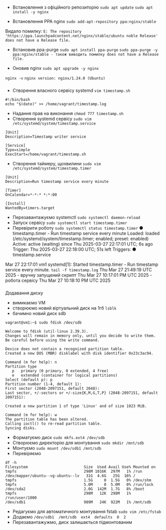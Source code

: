 - Встановлення з офіційного репозиторію
`sudo apt update`
`sudo apt install -y nginx`

- Встановлення PPA nginx
`sudo add-apt-repository ppa:nginx/stable`

Видало помилку:
`E: The repository 'https://ppa.launchpadcontent.net/nginx/stable/ubuntu noble Release' does not have a Release file.`

- Встановив ppa-purge
`sudo apt install ppa-purge`
`sudo ppa-purge -y ppa:nginx/stable - також виводить помилку does not have a Release file.`

- Оновив nginx
`sudo apt upgrade -y nginx`

`nginx -v`
`nginx version: nginx/1.24.0 (Ubuntu)`

###

- Створення власного сервісу systemd
`vim timestamp.sh `
```
#!/bin/bash
echo "$(date)" >> /home/vagrant/timestamp.log
```
- Надання прав на виконання
`chmod 777 timestamp.sh`
- Створення systemd сервісу
`sudo vim /etc/systemd/system/timestamp.service`
```
[Unit]
Description=Timestamp writer service

[Service]
Type=simple
ExecStart=/home/vagrant/timestamp.sh
```
- Створення таймеру, щохвилини
`sudo vim /etc/systemd/system/timestamp.timer`
```
[Unit]
Description=Run timestamp service every minute

[Timer]
OnCalendar=*-*-* *:*:00

[Install]
WantedBy=timers.target
```

- Перезавантажуємо systemctl
`sudo systemctl daemon-reload`
- Запуск сервісу
`sudo systemctl start timestamp.timer`
- Перевірити роботу
`sudo systemctl status timestamp.timer`
● timestamp.timer - Run timestamp service every minute
     Loaded: loaded (/etc/systemd/system/timestamp.timer; enabled; preset: enabled)
     Active: active (waiting) since Thu 2025-03-27 22:17:01 UTC; 6s ago
    Trigger: Thu 2025-03-27 22:18:00 UTC; 51s left
   Triggers: ● timestamp.service

Mar 27 22:17:01 vm1 systemd[1]: Started timestamp.timer - Run timestamp service every minute.
`tail -f timestamp.log`
Thu Mar 27 21:49:19 UTC 2025 - вручну запущений скрипт
Thu Mar 27 10:17:01 PM UTC 2025 - робота сервісу
Thu Mar 27 10:18:10 PM UTC 2025


###

Додавання диску
- вимикаємо VM
- створюємо новий віртуальний диск на 1гб
`lsblk`
- бачимно новий диск sdb
```
vagrant@vm1:~$ sudo fdisk /dev/sdb

Welcome to fdisk (util-linux 2.39.3).
Changes will remain in memory only, until you decide to write them.
Be careful before using the write command.

Device does not contain a recognized partition table.
Created a new DOS (MBR) disklabel with disk identifier 0x23c3ac94.

Command (m for help): n
Partition type
   p   primary (0 primary, 0 extended, 4 free)
   e   extended (container for logical partitions)
Select (default p): p
Partition number (1-4, default 1): 
First sector (2048-2097151, default 2048): 
Last sector, +/-sectors or +/-size{K,M,G,T,P} (2048-2097151, default 2097151): 

Created a new partition 1 of type 'Linux' and of size 1023 MiB.

Command (m for help): w
The partition table has been altered.
Calling ioctl() to re-read partition table.
Syncing disks.
```
- Форматуємо диск
`sudo mkfs.ext4 /dev/sdb`
- Створюємо директорію для монтування
`sudo mkdir /mnt/sdb`
- Монтуємо
`sudo mount /dev/sdb1 /mnt/sdb`
- Перевіряємо
```
df -h
Filesystem                         Size  Used Avail Use% Mounted on
tmpfs                              298M 1016K  297M   1% /run
/dev/mapper/ubuntu--vg-ubuntu--lv   31G  4.6G   25G  16% /
tmpfs                              1.5G     0  1.5G   0% /dev/shm
tmpfs                              5.0M     0  5.0M   0% /run/lock
/dev/sda2                          2.0G  142M  1.7G   8% /boot
tmpfs                              298M   12K  298M   1% /run/user/1000
/dev/sdb1                          989M   24K  922M   1% /mnt/sdb
```
- Редагуємо для автоматичного монтування fstab
`sudo vim /etc/fstab`
- Додаємо
`/dev/sdb1  /mnt/sdb  ext4  defaults  0  2`
- Перезавантажужмо, диск залишається підмонтованим







